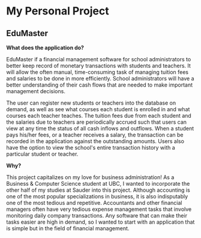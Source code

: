 # My Personal Project

## EduMaster

**What does the application do?**

EduMaster if a financial management software for school administrators to better keep record of monetary transactions
with students and teachers. It will allow the often manual, time-consuming task of managing tuition fees and salaries to
be done in more efficiently. School administrators will have a better understanding of their cash flows that are needed 
to make important management decisions.

The user can register new students or teachers into the database on demand, as well as see what courses each student is
enrolled in and what courses each teacher teaches. The tuition fees due from each student and the salaries due to
teachers are periodically accrued such that users can view at any time the status of all cash inflows and outflows. 
When a student pays his/her fees, or a teacher receives a salary, the transaction can be recorded in the application
against the outstanding amounts. Users also have the option to view the school's entire transaction history with a 
particular student or teacher.

**Why?**

This project capitalizes on my love for business administration! As a Business & Computer Science student at UBC, I 
wanted to incorporate the other half of my studies at Sauder into this project. Although accounting is one of the
most popular specializations in business, it is also indisputably one of the most tedious and repetitive. Accountants
and other financial managers often have very tedious expense management tasks that involve monitoring daily company
transactions. Any software that can make their tasks easier are high in demand, so I wanted to start 
with an application that is simple but in the field of financial management.